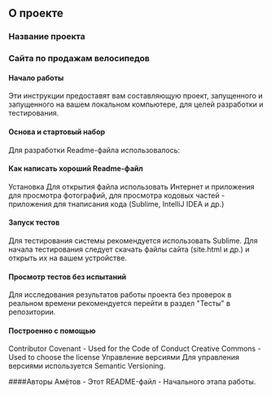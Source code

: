 ## О проекте
### Название проекта
### Сайта по продажам велосипедов

#### Начало работы
Эти инструкции предоставят вам составляющую проект, запущенного и запущенного на вашем локальном компьютере, для целей разработки и тестирования.

#### Основа и стартовый набор
Для разработки Readme-файла использовалось:

#### Как написать хороший Readme-файл
Установка
Для открытия файла использовать Интернет и приложения для просмотра фотографий, для просмотра кодовых частей - приложения для тнаписания кода (Sublime, IntelliJ IDEA и др.)

#### Запуск тестов
Для тестирования системы рекомендуется использовать Sublime. Для начала тестирования следует скачать файлы сайта (site.html и др.) и открыть их на вашем устройстве.

#### Просмотр тестов без испытаний
Для исследования результатов работы проекта без проверок в реальном времени рекомендуется перейти в раздел "Тесты" в репозитории.

#### Построенно с помощью
Contributor Covenant - Used for the Code of Conduct
Creative Commons - Used to choose the license
Управление версиями
Для управления версиями используется Semantic Versioning.

####Авторы
Амётов - Этот README-файл - Начального этапа работы.
